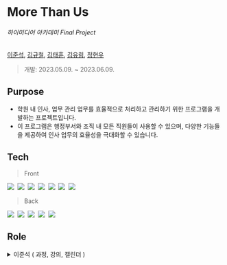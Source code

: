  
#  More Than Us 

###### _하이미디어 아카데미  Final Project_            
[이준석](https://github.com/dlwnstjr0310), [김규철](), [김태훈](), [김유림](), [정현우]()
  
  > 개발: 2023.05.09. ~ 2023.06.09.

## Purpose 
- 학원 내 인사, 업무 관리 업무를 효율적으로 처리하고 관리하기 위한 프로그램을 개발하는 프로젝트입니다.
- 이 프로그램은 행정부서와 조직 내 모든 직원들이 사용할 수 있으며, 다양한 기능들을 제공하여 인사 업무의 효율성을 극대화할 수 있습니다.

## Tech
> Front

<img src="https://img.shields.io/badge/React-61DAFB?style=flat-square&logo=react&logoColor=white"/>&nbsp;
<img src="https://img.shields.io/badge/React Router-CA4245?style=flat-square&logo=reactrouter&logoColor=white"/>&nbsp;
<img src="https://img.shields.io/badge/Redux-764ABC?style=flat-square&logo=redux&logoColor=white"/>&nbsp;
<img src="https://img.shields.io/badge/HTML-E34F26?style=flat-square&logo=html5&logoColor=white"/>&nbsp;
<img src="https://img.shields.io/badge/CSS-1572B6?style=flat-square&logo=css3&logoColor=white"/>&nbsp;
<img src="https://img.shields.io/badge/JavaScript-F7DF1E?style=flat-square&logo=javascript&logoColor=white"/>&nbsp;
<img src="https://img.shields.io/badge/Axios-5A29E4?style=flat-square&logo=axios&logoColor=white"/>&nbsp;

> Back

<img src="https://img.shields.io/badge/Java-5382a1?style=flat-square&logo=java&logoColor=white"/>&nbsp;
<img src="https://img.shields.io/badge/Spring-6DB33F?style=flat-square&logo=spring&logoColor=white"/>&nbsp;
<img src="https://img.shields.io/badge/Spring Boot-6DB33F?style=flat-square&logo=springboot&logoColor=white"/>&nbsp;
<img src="https://img.shields.io/badge/Spring Security-6DB33F?style=flat-square&logo=springsecurity&logoColor=white"/>&nbsp;
<img src="https://img.shields.io/badge/Oracle-F80000?style=flat-square&logo=oracle&logoColor=white"/>&nbsp;


## Role 

<details>
<summary>이준석 ( 과정, 강의, 캘린더 )</summary>
<div markdown="1">

 <br>
<details> 
	<summary>과정</summary>
  <br>
  <br>
 <details>

<summary>실행영상</summary>
	 
![과정 실행영상](https://github.com/Insa-dong/.github/assets/126157268/7f6f6afd-fed5-47ff-aa7d-2d0ea2cdae10)
 </details>
 <br>
 <br>

> CRUD 와 검색기능 구현
- 과정 코드로 회차 조회시 한번의 통신으로 List 를 리턴받습니다.

	<summary>Service</summary>
	
	```java
	Pageable pageable = PageRequest.of(page - 1, 7, Sort.by("trainingCode").descending());

	Page<Training> foundList = trainingRepository.findByTrainingDeleteYn(pageable, "N");
	Page<TrainingDTO> foundDTOList = foundList.map(training -> modelMapper.map(training, TrainingDTO.class));
	List<Long> trainingCodeList = foundList.map(Training::getTrainingCode).toList();
	List<Long> foundCountList = studyRepository.findByTrainingCodes(trainingCodeList);

	List<TrainingDTO> list = foundDTOList.toList();

	for (int i = 0; i < foundCountList.size(); i++) {
		list.get(i).setStudyCount(foundCountList.get(i));
	}

	return new PageImpl<>(list, pageable, trainingRepository.countByTraining());
	```
	
	<summary>Repository</summary>
	
	```java
	@Query(value = "SELECT 
		nvl(max(s.studyCount), 0) 
	  FROM Study s 
	 RIGHT JOIN s.training t 
	 WHERE t.trainingCode IN :trainingCodeList 
	 GROUP by t.trainingCode 
	 ORDER by t.trainingCode DESC")
	List<Long> findByTrainingCodes(List<Long> trainingCodeList);
	```
	</details>
<br>

<details> 
	<summary>강의</summary>
  <br>
  <br>
 <details>

<summary>실행영상</summary>


![강의 실행영상](https://github.com/Insa-dong/.github/assets/126157268/ca1e4ff9-bfc7-44cf-887e-ba364153418e)

</details>

  <br>
  <br>
  
  > CRUD 와 검색기능 구현

</details>

<br>

<details>
<summary>캘린더</summary>
	<br>
	<br>
	
 <details>
<summary>실행영상</summary>

	
![캘린더 실행영상](https://github.com/Insa-dong/.github/assets/126157268/dca7b151-202e-4b29-a78c-78c72a059d2f)
</details>

<br>
<br>

> CRUD 와 정렬기준 변경 구현


</details>
</details>


